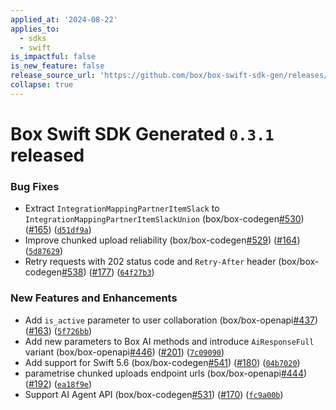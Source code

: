 ```yaml
---
applied_at: '2024-08-22'
applies_to:
  - sdks
  - swift
is_impactful: false
is_new_feature: false
release_source_url: 'https://github.com/box/box-swift-sdk-gen/releases/tag/0.3.1'
collapse: true
---
```


# Box Swift SDK Generated `0.3.1` released

### Bug Fixes

* Extract `IntegrationMappingPartnerItemSlack` to `IntegrationMappingPartnerItemSlackUnion` (box/box-codegen[#530][1]) ([#165][2]) ([`d51df9a`][3])
* Improve chunked upload reliability (box/box-codegen[#529][4]) ([#164][5]) ([`5d87629`][6])
* Retry requests with 202 status code and `Retry-After` header (box/box-codegen[#538][7]) ([#177][8]) ([`64f27b3`][9])

### New Features and Enhancements

* Add `is_active` parameter to user collaboration (box/box-openapi[#437][10]) ([#163][11]) ([`5f726bb`][12])
* Add new parameters to Box AI methods and introduce `AiResponseFull` variant (box/box-openapi[#446][13]) ([#201][14]) ([`7c09090`][15])
* Add support for Swift 5.6 (box/box-codegen[#541][16]) ([#180][17]) ([`04b7020`][18])
* parametrise chunked uploads endpoint urls (box/box-openapi[#444][19]) ([#192][20]) ([`ea18f9e`][21])
* Support AI Agent API (box/box-codegen[#531][22]) ([#170][23]) ([`fc9a00b`][24])

[1]: https://github.com/box/box-codegen/issues/530

[2]: https://github.com/box/box-codegen/issues/165

[3]: https://github.com/box/box-codegen/commit/d51df9a19d06db886358e94ce70551c283e5cc45

[4]: https://github.com/box/box-codegen/issues/529

[5]: https://github.com/box/box-codegen/issues/164

[6]: https://github.com/box/box-codegen/commit/5d876299aa88b18accde22379950780bff100da0

[7]: https://github.com/box/box-codegen/issues/538

[8]: https://github.com/box/box-codegen/issues/177

[9]: https://github.com/box/box-codegen/commit/64f27b3858725adaa53a10a6e8df8c0bcfe73fea

[10]: https://github.com/box/box-codegen/issues/437

[11]: https://github.com/box/box-codegen/issues/163

[12]: https://github.com/box/box-codegen/commit/5f726bbffd682934ab5731e1620489b1ee54e5a1

[13]: https://github.com/box/box-codegen/issues/446

[14]: https://github.com/box/box-codegen/issues/201

[15]: https://github.com/box/box-codegen/commit/7c0909032733742cb5a019c897910ced2e9d6788

[16]: https://github.com/box/box-codegen/issues/541

[17]: https://github.com/box/box-codegen/issues/180

[18]: https://github.com/box/box-codegen/commit/04b7020f1220f73ad4637e6033d5539c56a64fcd

[19]: https://github.com/box/box-codegen/issues/444

[20]: https://github.com/box/box-codegen/issues/192

[21]: https://github.com/box/box-codegen/commit/ea18f9e5eb6558edb29ff378bceb5528ccd4fcfb

[22]: https://github.com/box/box-codegen/issues/531

[23]: https://github.com/box/box-codegen/issues/170

[24]: https://github.com/box/box-codegen/commit/fc9a00bdcaffeaccfd87caad73fe666fb46c36ab
